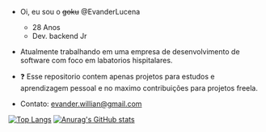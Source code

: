 - Oi, eu sou o <s>goku</s> @EvanderLucena
     - 28 Anos
     - Dev. backend Jr
   
- Atualmente trabalhando em uma empresa de desenvolvimento de software com foco em labatorios hispitalares.
- :question: Esse repositorio contem apenas projetos para estudos e aprendizagem pessoal e no maximo contribuições para projetos freela.
-  Contato: evander.willian@gmail.com

[![Top Langs](https://github-readme-stats.vercel.app/api/top-langs/?username=EvanderLucena&layout=compact)](https://github.com/anuraghazra/github-readme-stats)
[![Anurag's GitHub stats](https://github-readme-stats.vercel.app/api?username=EvanderLucena&show_icons=true&theme=radical)](https://github.com/anuraghazra/github-readme-stats)
